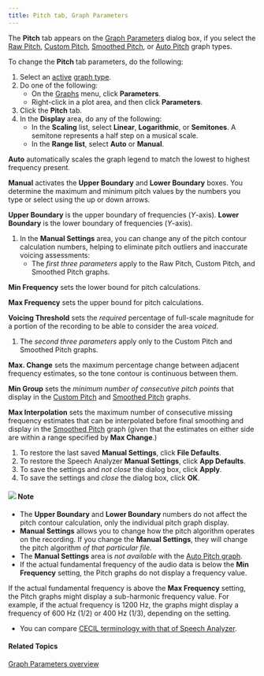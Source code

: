 ```yaml
---
title: Pitch tab, Graph Parameters
---
```


The **Pitch** tab appears on the [Graph Parameters](overview) dialog box, if you select the [Raw Pitch](../types/raw-pitch), [Custom Pitch](../types/custom-pitch), [Smoothed Pitch](../types/smoothed-pitch), or [Auto Pitch](../types/auto-pitch) graph types.

To change the **Pitch** tab parameters, do the following:

1. Select an [active](../active-graph) [graph type](../types/overview).
1. Do one of the following:
   * On the [Graphs](../overview) menu, click **Parameters**.
   * Right-click in a plot area, and then click **Parameters**.
1. Click the **Pitch** tab.
1. In the **Display** area, do any of the following:
   * In the **Scaling** list, select **Linear**, **Logarithmic**, or **Semitones**. A semitone represents a half step on a musical scale.
   * In the **Range list**, select **Auto** or **Manual**.

**Auto** automatically scales the graph legend to match the lowest to highest frequency present.

**Manual** activates the **Upper Boundary** and **Lower Boundary** boxes. You determine the maximum and minimum pitch values by the numbers you type or select using the up or down arrows.

**Upper Boundary** is the upper boundary of frequencies (*Y*-axis). **Lower Boundary** is the lower boundary of frequencies (*Y*-axis).

1. In the **Manual Settings** area, you can change any of the pitch contour calculation numbers, helping to eliminate pitch outliers and inaccurate voicing assessments:
   * The *first three parameters* apply to the Raw Pitch, Custom Pitch, and Smoothed Pitch graphs.

**Min Frequency** sets the lower bound for pitch calculations.

**Max Frequency** sets the upper bound for pitch calculations.

**Voicing Threshold** sets the *required* percentage of full-scale magnitude for a portion of the recording to be able to consider the area *voiced*.

1. The *second three parameters* apply only to the Custom Pitch and Smoothed Pitch graphs.

**Max. Change** sets the maximum percentage change between adjacent frequency estimates, so the tone contour is continuous between them.

**Min Group** sets the *minimum number of consecutive pitch points* that display in the [Custom Pitch](../types/custom-pitch) and [Smoothed Pitch](../types/smoothed-pitch) graphs.

**Max Interpolation** sets the maximum number of consecutive missing frequency estimates that can be interpolated before final smoothing and display in the [Smoothed Pitch](../types/smoothed-pitch) graph (given that the estimates on either side are within a range specified by **Max Change**.)

1. To restore the last saved **Manual Settings**, click **File Defaults**.
1. To restore the Speech Analyzer **Manual Settings**, click **App Defaults**.
1. To save the settings and *not close* the dialog box, click **Apply**.
1. To save the settings and *close* the dialog box, click **OK**.

#### ![](../../../../images/001.png) **Note**
- The **Upper Boundary** and **Lower Boundary** numbers do not affect the pitch contour calculation, only the individual pitch graph display.
- **Manual Settings** allows you to change how the pitch algorithm operates on the recording. If you change the **Manual Settings**, they will change the pitch algorithm *of that particular file*.
- The **Manual Settings** area is *not available* with the [Auto Pitch graph](../types/auto-pitch).
- If the actual fundamental frequency of the audio data is below the **Min Frequency** setting, the Pitch graphs do not display a frequency value.

If the actual fundamental frequency is above the **Max Frequency** setting, the Pitch graphs might display a sub-harmonic frequency value. For example, if the actual frequency is 1200 Hz, the graphs might display a frequency of 600 Hz (1/2) or 400 Hz (1/3), depending on the setting.

- You can compare [CECIL terminology with that of Speech Analyzer](../cecil).

#### **Related Topics**
[Graph Parameters overview](overview)
